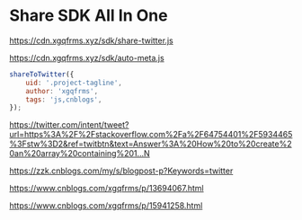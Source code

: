 # Share SDK All In One


https://cdn.xgqfrms.xyz/sdk/share-twitter.js

https://cdn.xgqfrms.xyz/sdk/auto-meta.js



```js
shareToTwitter({
    uid: '.project-tagline',
    author: 'xgqfrms',
    tags: 'js,cnblogs',
});

```


https://twitter.com/intent/tweet?url=https%3A%2F%2Fstackoverflow.com%2Fa%2F64754401%2F5934465%3Fstw%3D2&ref=twitbtn&text=Answer%3A%20How%20to%20create%20an%20array%20containing%201...N



https://zzk.cnblogs.com/my/s/blogpost-p?Keywords=twitter


https://www.cnblogs.com/xgqfrms/p/13694067.html


https://www.cnblogs.com/xgqfrms/p/15941258.html
